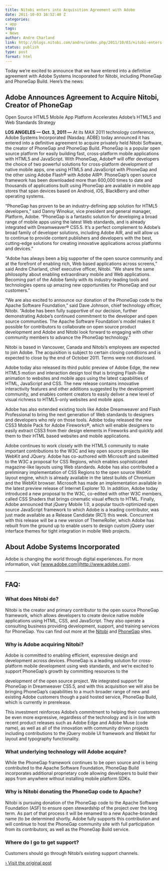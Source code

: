 ```yaml
---
title: Nitobi enters into Acquisition Agreement with Adobe
date: 2011-10-03 16:52:40 Z
categories:
- app
tags:
- News
author: Andre Charland
link: http://blogs.nitobi.com/andre/index.php/2011/10/03/nitobi-enters-into-acquisition-agreement-with-adobe/
status: publish
type: post
format: html
---
```


Today we’re excited to announce that we have entered into a definitive agreement with Adobe Systems Incoporated for Nitobi, including PhoneGap and PhoneGap Build. Here’s the news:

## Adobe Announces Agreement to Acquire Nitobi, Creator of PhoneGap

Open Source HTML5 Mobile App Platform Accelerates Adobe’s HTML5 and Web Standards Strategy

**LOS ANGELES — Oct. 3, 2011 —** At its MAX 2011 technology conference, Adobe Systems Incorporated (Nasdaq: ADBE) today announced it has entered into a definitive agreement to acquire privately held Nitobi Software, the creator of PhoneGap and PhoneGap Build. PhoneGap is a popular open source platform for easily building fast, cross-platform mobile applications with HTML5 and JavaScript. With PhoneGap, Adobe® will offer developers the choice of two powerful solutions for cross-platform development of native mobile apps, one using HTML5 and JavaScript with PhoneGap and the other using Adobe Flash® with Adobe AIR®. PhoneGap’s open source framework has been downloaded more than 600,000 times to date and thousands of applications built using PhoneGap are available in mobile app stores that span devices based on Android, iOS, BlackBerry and other operating systems.

“PhoneGap has proven to be an industry-defining app solution for HTML5 developers,” said Danny Winokur, vice president and general manager, Platform, Adobe. “PhoneGap is a fantastic solution for developing a broad range of mobile apps using the latest Web standards, and is already integrated with Dreamweaver® CS5.5\. It’s a perfect complement to Adobe’s broad family of developer solutions, including Adobe AIR, and will allow us to continue to provide content publishers and developers with the best, cutting-edge solutions for creating innovative applications across platforms and devices.”

“Adobe has always been a big supporter of the open source community and at the forefront of enabling rich, Web based applications across screens,” said Andre Charland, chief executive officer, Nitobi. “We share the same philosophy about enabling extraordinary mobile and Web applications. Becoming part of the Adobe family with its industry-leading tools and technologies opens up amazing new opportunities for PhoneGap and our customers.”

“We are also excited to announce our donation of the PhoneGap code to the Apache Software Foundation,” said Dave Johnson, chief technology officer, Nitobi. “Adobe has been fully supportive of our decision, further demonstrating Adobe’s continued commitment to the developer and open source communities. The Apache Software Foundation's model makes it possible for contributors to collaborate on open source product development and Adobe and Nitobi look forward to engaging with other community members to advance the PhoneGap technology.”

Nitobi is based in Vancouver, Canada and Nitobi’s employees are expected to join Adobe. The acquisition is subject to certain closing conditions and is expected to close by the end of October 2011\. Terms were not disclosed.

Adobe today also released its third public preview of Adobe Edge, the new HTML5 motion and interaction design tool that is bringing Flash-like animation to websites and mobile apps using the latest capabilities of HTML, JavaScript and CSS. The new release contains innovative interactivity features and other additions suggested by the development community, and enables content creators to easily deliver a new level of visual richness to HTML5-only websites and mobile apps.

Adobe has also extended existing tools like Adobe Dreamweaver and Flash Professional to bring the next generation of Web standards to designers and developers who rely on those tools. Adobe today released the new CSS3 Mobile Pack for Adobe Fireworks®, which will enable designers to easily extract CSS3 from their design elements in Fireworks and quickly add them to their HTML based websites and mobile applications.

Adobe continues to work closely with the HTML5 community to make important contributions to the W3C and key open source projects like WebKit and JQuery. Adobe has co-authored with Microsoft and submitted to the W3C a proposal for CSS Regions, which enables sophisticated magazine-like layouts using Web standards. Adobe has also contributed a preliminary implementation of CSS Regions to the open source WebKit layout engine, which is already available in the latest builds of Chromium and the WebKit browser. Microsoft has made an implementation available in the latest preview release of Internet Explorer 10\. In addition, Adobe today introduced a new proposal to the W3C, co-edited with other W3C members, called CSS Shaders that brings cinematic visual effects to HTML. Finally, Adobe announced that jQuery Mobile 1.0, a popular touch-optimized open source JavaScript framework to which Adobe is a leading contributor, was just made available as a Release Candidate (RC1) this week. Concurrent with this release will be a new version of ThemeRoller, which Adobe has rebuilt from the ground up to enable users to design custom jQuery user interface themes for tight integration in mobile Web projects.

## About Adobe Systems Incorporated

Adobe is changing the world through digital experiences. For more information, visit [www.adobe.com](http://www.adobe.com).

---

## FAQ:

### What does Nitobi do?

Nitobi is the creator and primary contributor to the open source PhoneGap framework, which allows developers to create device native mobile applications using HTML, CSS, and JavaScript. They also operate a consulting business providing development, support, and training services for PhoneGap. You can find out more at the [Nitobi](http://nitobi.com) and [PhoneGap](http://www.phonegap.com) sites.

### Why is Adobe acquiring Nitobi?

Adobe is committed to enabling efficient, expressive design and development across devices. PhoneGap is a leading solution for cross-platform mobile development using web standards, and we’re excited to support PhoneGap’s growth by committing resources to the

development of the open source project. We integrated support for PhoneGap in Dreamweaver CS5.5, and with this acquisition we will also be bringing PhoneGap’s capabilities to a much broader range of new and existing Adobe customers though a paid hosted service, PhoneGap Build, which is currently in prerelease.

This investment reinforces Adobe’s commitment to helping their customers be even more expressive, regardless of the technology and is in line with recent product releases such as Adobe Edge and Adobe Muse (code name), as well as all of the innovation with community driven projects including contributions to the jQuery mobile UI framework and Webkit for layout and typography functionality.

### What underlying technology will Adobe acquire?

While the PhoneGap framework continues to be open source and is being contributed to the Apache Software Foundation, PhoneGap Build incorporates additional proprietary code allowing developers to build their apps from anywhere without installing mobile platform SDKs.

### Why is Nitobi donating the PhoneGap code to Apache?

Nitobi is pursuing donation of the PhoneGap code to the Apache Software Foundation (ASF) to ensure open stewardship of the project over the long term. As part of that process it will be renamed to a new Apache-branded name (to be determined shortly. Adobe fully supports this contribution and will continue to host the PhoneGap community site with full participation from its contributors, as well as the PhoneGap Build service.

### Where do I go to get support?

Customers should go through Nitobi’s existing support channels.

[› Visit the original post](http://blogs.nitobi.com/andre/index.php/2011/10/03/nitobi-enters-into-acquisition-agreement-with-adobe/)
